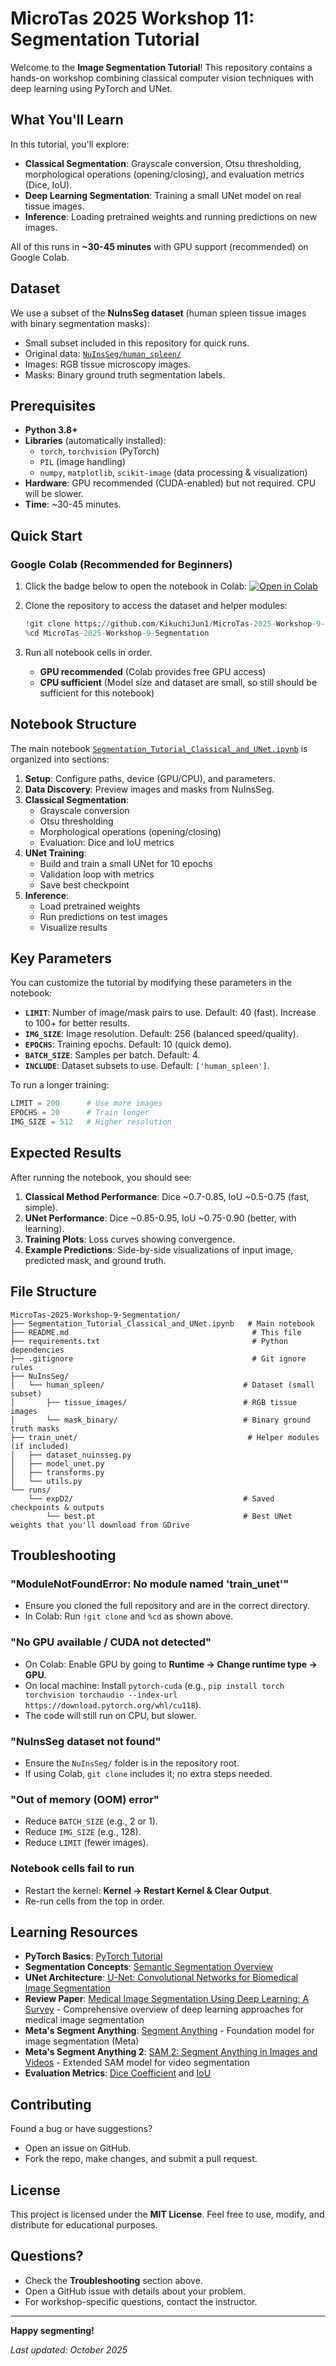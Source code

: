 # MicroTas 2025 Workshop 11: Segmentation Tutorial

Welcome to the **Image Segmentation Tutorial**! This repository contains a hands-on workshop combining classical computer vision techniques with deep learning using PyTorch and UNet.

## What You'll Learn

In this tutorial, you'll explore:
- **Classical Segmentation**: Grayscale conversion, Otsu thresholding, morphological operations (opening/closing), and evaluation metrics (Dice, IoU).
- **Deep Learning Segmentation**: Training a small UNet model on real tissue images.
- **Inference**: Loading pretrained weights and running predictions on new images.

All of this runs in **~30-45 minutes** with GPU support (recommended) on Google Colab.

## Dataset

We use a subset of the **NuInsSeg dataset** (human spleen tissue images with binary segmentation masks):
- Small subset included in this repository for quick runs.
- Original data: [`NuInsSeg/human_spleen/`](NuInsSeg/human_spleen/)
- Images: RGB tissue microscopy images.
- Masks: Binary ground truth segmentation labels.

## Prerequisites

- **Python 3.8+**
- **Libraries** (automatically installed):
  - `torch`, `torchvision` (PyTorch)
  - `PIL` (image handling)
  - `numpy`, `matplotlib`, `scikit-image` (data processing & visualization)
- **Hardware**: GPU recommended (CUDA-enabled) but not required. CPU will be slower.
- **Time**: ~30-45 minutes.

## Quick Start

### Google Colab (Recommended for Beginners)

1. Click the badge below to open the notebook in Colab:
   [![Open in Colab](https://colab.research.google.com/assets/colab-badge.svg)](https://colab.research.google.com/drive/13U6g9ZiqGMeHWACSNUhqWODf-7SNMztC?usp=sharing)

2. Clone the repository to access the dataset and helper modules:
   ```python
   !git clone https://github.com/KikuchiJun1/MicroTas-2025-Workshop-9-Segmentation.git
   %cd MicroTas-2025-Workshop-9-Segmentation
   ```

3. Run all notebook cells in order. 
   - **GPU recommended** (Colab provides free GPU access)
   - **CPU sufficient** (Model size and dataset are small, so still should be sufficient for this notebook)

## Notebook Structure

The main notebook [`Segmentation_Tutorial_Classical_and_UNet.ipynb`](Segmentation_Tutorial_Classical_and_UNet.ipynb) is organized into sections:

1. **Setup**: Configure paths, device (GPU/CPU), and parameters.
2. **Data Discovery**: Preview images and masks from NuInsSeg.
3. **Classical Segmentation**: 
   - Grayscale conversion
   - Otsu thresholding
   - Morphological operations (opening/closing)
   - Evaluation: Dice and IoU metrics
4. **UNet Training**:
   - Build and train a small UNet for 10 epochs
   - Validation loop with metrics
   - Save best checkpoint
5. **Inference**:
   - Load pretrained weights
   - Run predictions on test images
   - Visualize results

## Key Parameters

You can customize the tutorial by modifying these parameters in the notebook:

- **`LIMIT`**: Number of image/mask pairs to use. Default: 40 (fast). Increase to 100+ for better results.
- **`IMG_SIZE`**: Image resolution. Default: 256 (balanced speed/quality).
- **`EPOCHS`**: Training epochs. Default: 10 (quick demo).
- **`BATCH_SIZE`**: Samples per batch. Default: 4.
- **`INCLUDE`**: Dataset subsets to use. Default: `['human_spleen']`.

To run a longer training:
```python
LIMIT = 200      # Use more images
EPOCHS = 20      # Train longer
IMG_SIZE = 512   # Higher resolution
```

## Expected Results

After running the notebook, you should see:

1. **Classical Method Performance**: Dice ~0.7-0.85, IoU ~0.5-0.75 (fast, simple).
2. **UNet Performance**: Dice ~0.85-0.95, IoU ~0.75-0.90 (better, with learning).
3. **Training Plots**: Loss curves showing convergence.
4. **Example Predictions**: Side-by-side visualizations of input image, predicted mask, and ground truth.

## File Structure

```
MicroTas-2025-Workshop-9-Segmentation/
├── Segmentation_Tutorial_Classical_and_UNet.ipynb   # Main notebook
├── README.md                                         # This file
├── requirements.txt                                  # Python dependencies
├── .gitignore                                        # Git ignore rules
├── NuInsSeg/
│   └── human_spleen/                               # Dataset (small subset)
│       ├── tissue_images/                          # RGB tissue images
│       └── mask_binary/                            # Binary ground truth masks
├── train_unet/                                      # Helper modules (if included)
│   ├── dataset_nuinsseg.py
│   ├── model_unet.py
│   ├── transforms.py
│   └── utils.py
└── runs/
    └── expD2/                                      # Saved checkpoints & outputs
        └── best.pt                                 # Best UNet weights that you'll download from GDrive
```

## Troubleshooting

### **"ModuleNotFoundError: No module named 'train_unet'"**
   - Ensure you cloned the full repository and are in the correct directory.
   - In Colab: Run `!git clone` and `%cd` as shown above.

### **"No GPU available / CUDA not detected"**
   - On Colab: Enable GPU by going to **Runtime → Change runtime type → GPU**.
   - On local machine: Install `pytorch-cuda` (e.g., `pip install torch torchvision torchaudio --index-url https://download.pytorch.org/whl/cu118`).
   - The code will still run on CPU, but slower.

### **"NuInsSeg dataset not found"**
   - Ensure the `NuInsSeg/` folder is in the repository root.
   - If using Colab, `git clone` includes it; no extra steps needed.

### **"Out of memory (OOM) error"**
   - Reduce `BATCH_SIZE` (e.g., 2 or 1).
   - Reduce `IMG_SIZE` (e.g., 128).
   - Reduce `LIMIT` (fewer images).

### **Notebook cells fail to run**
   - Restart the kernel: **Kernel → Restart Kernel & Clear Output**.
   - Re-run cells from the top in order.

## Learning Resources

- **PyTorch Basics**: [PyTorch Tutorial](https://pytorch.org/tutorials/)
- **Segmentation Concepts**: [Semantic Segmentation Overview](https://en.wikipedia.org/wiki/Semantic_segmentation)
- **UNet Architecture**: [U-Net: Convolutional Networks for Biomedical Image Segmentation](https://arxiv.org/abs/1505.04597)
- **Review Paper**: [Medical Image Segmentation Using Deep Learning: A Survey](https://arxiv.org/pdf/2009.13120v1) - Comprehensive overview of deep learning approaches for medical image segmentation
- **Meta's Segment Anything**: [Segment Anything](https://arxiv.org/pdf/2304.02643) - Foundation model for image segmentation (Meta)
- **Meta's Segment Anything 2**: [SAM 2: Segment Anything in Images and Videos](https://arxiv.org/abs/2408.00714) - Extended SAM model for video segmentation
- **Evaluation Metrics**: [Dice Coefficient](https://en.wikipedia.org/wiki/S%C3%B8rensen%E2%80%93Dice_coefficient) and [IoU](https://en.wikipedia.org/wiki/Jaccard_index)


## Contributing

Found a bug or have suggestions?
- Open an issue on GitHub.
- Fork the repo, make changes, and submit a pull request.

## License

This project is licensed under the **MIT License**. Feel free to use, modify, and distribute for educational purposes.

## Questions?

- Check the **Troubleshooting** section above.
- Open a GitHub issue with details about your problem.
- For workshop-specific questions, contact the instructor.

---

**Happy segmenting!**

*Last updated: October 2025*
